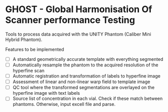 # GHOST - Global Harmonisation Of Scanner performance Testing

Tools to process data acquired with the UNITY Phantom (Caliber Mini Hybrid Phantom).

Features to be implemented
- [ ] A standard geometrically accurate template with everything segmented
- [ ] Automatically resample the phantom to the acquired resolution of the hyperfine scan
- [ ] Automatic registration and transformation of labels to hyperfine image
- [ ] Assessment of linear and non-linear warp field to template image
- [ ] QC tool where the transformed segmentations are overlayed on the hyperfine image with text labels
- [ ] Source list of concentration in each vial. Check if these match between phantoms. Otherwise, input excell file and parse.
